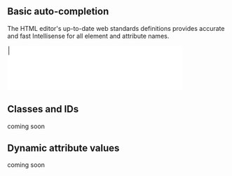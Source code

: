 ﻿<properties
	pageTitle="Intellisense"
	description="Auto-completion in the HTML editor"
	slug="intellisense"
	keywords="html, intellisense, html5, xhtml, autocomplete"
/>

## Basic auto-completion

The HTML editor's up-to-date web standards definitions provides
accurate and fast Intellisense for all element and attribute names.

![Basic auto completion](_assets/auto-completion.gif)


## Classes and IDs
coming soon


## Dynamic attribute values
coming soon